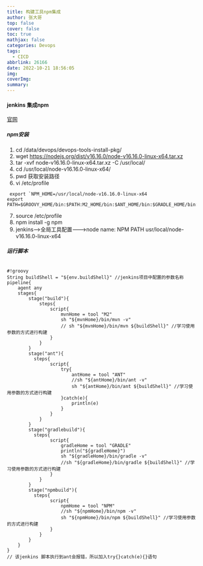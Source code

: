 ```yaml
---
title: 构建工具npm集成
author: 张大哥
top: false
cover: false
toc: true
mathjax: false
categories: Devops
tags:
  - CICD
abbrlink: 26166
date: 2022-10-21 18:56:05
img:
coverImg:
summary:
---
```


#### jenkins 集成npm
[官网](https://nodejs.org/en/download/)
##### npm安装
1. cd /data/devops/devops-tools-install-pkg/
2. wget https://nodejs.org/dist/v16.16.0/node-v16.16.0-linux-x64.tar.xz
3. tar -xvf node-v16.16.0-linux-x64.tar.xz -C /usr/local/
4. cd /usr/local/node-v16.16.0-linux-x64/
5. pwd 获取安装路径
6. vi /etc/profile
```
 export `NPM_HOME=/usr/local/node-v16.16.0-linux-x64
export PATH=$GROOVY_HOME/bin:$PATH:M2_HOME/bin:$ANT_HOME/bin:$GRADLE_HOME/bin:$NPM_HOME/bin
```
7. source /etc/profile
8. npm install -g npm
9. jenkins-->全局工具配置--->node   name: NPM    PATH usr/local/node-v16.16.0-linux-x64

##### 运行脚本
```

#!groovy
String buildShell = "${env.buildShell}" //jenkins项目中配置的参数名称
pipeline{
    agent any
    stages{
        stage("build"){
            steps{
                script{
                    mvnHome = tool "M2"
                    sh "${mvnHome}/bin/mvn -v"
                    // sh "${mvnHome}/bin/mvn ${buildShell}" //学习使用参数的方式进行构建
                }
            }
        }
        stage("ant"){
          steps{
                script{
                    try{
                        antHome = tool "ANT"
                        //sh "${antHome}/bin/ant -v"
                        sh "${antHome}/bin/ant ${buildShell}" //学习使用参数的方式进行构建
                    }catch(e){
                        println(e)
                    }
                }
            }
        }
        stage("gradlebuild"){
          steps{
                script{
                    gradleHome = tool "GRADLE"
                    println("${gradleHome}")
                    sh "${gradleHome}/bin/gradle -v"
                    //sh "${gradleHome}/bin/gradle ${buildShell}" //学习使用参数的方式进行构建
                }
            }
        } 
        stage("npmbuild"){
          steps{
                script{
                    npmHome = tool "NPM"
                    //sh "${npmHome}/bin/npm -v"
                    sh "${npmHome}/bin/npm ${buildShell}" //学习使用参数的方式进行构建
                }
            }
        }
    }
}
// 该jenkins 脚本执行到ant会报错，所以加入try{}catch(e){}语句
```